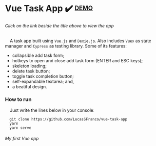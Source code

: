# Vue Task App ✔️ <sup><sub>[DEMO](https://angry-nobel-17e7b9.netlify.app/)</sub></sup>

###### Click on the link beside the title above to view the app

&nbsp;&nbsp;&nbsp;&nbsp;A task app built using `Vue.js` and `Dexie.js`. Also includes `Vuex` as state manager and `Cypress` as testing library. Some of its features:
  - collapsible add task form;
  - hotkeys to open and close add task form (ENTER and ESC keys);
  - skeleton loading;
  - delete task button;
  - toggle task completion button;
  - self-expandable textarea; and,
  - a beatiful design.  
  
### How to run
&nbsp;&nbsp;&nbsp;&nbsp;Just write the lines below in your console:
```
  git clone https://github.com/LucasSFranco/vue-task-app
  yarn
  yarn serve
```

###### My first Vue app
